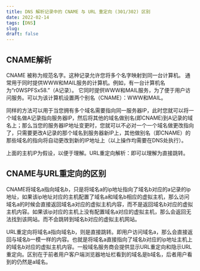 ```yaml
---
title: DNS 解析记录中的 CNAME 与 URL 重定向 (301/302) 区别
date: 2022-02-14
tags: [DNS]
slug: 
draft: false
---
```


## CNAME解析

CNAME 被称为规范名字。这种记录允许您将多个名字映射到同一台计算机。 通常用于同时提供WWW和MAIL服务的计算机。例如，有一台计算机名为“r0WSPFSx58.”（A记录）。 它同时提供WWW和MAIL服务，为了便于用户访问服务。可以为该计算机设置两个别名（CNAME）：WWW和MAIL。

同样的方法可以用于当您拥有多个域名需要指向同一服务器IP，此时您就可以将一个域名做A记录指向服务器IP，然后将其他的域名做别名(即CNAME)到A记录的域名上；那么当您的服务器IP地址变更时，您就可以不必对一个一个域名做更改指向了，只需要更改A记录的那个域名到服务器新IP上，其他做别名（即CNAME）的那些域名的指向将自动更改到新的IP地址上（以上操作均需要在DNS处执行）。

上面的主机IP为假设，以便于理解。URL重定向解析：即可以理解为直接跳转。

## CNAME与URL重定向的区别

CNAME将域名a指向域名b，只是将域名a的ip地址指向了域名b对应的a记录的ip地址，如果该ip地址对应的主机配置了域名a和域名b相应的虚拟主机，那么访问域名a的时候会直接返回域名a对应的虚拟主机内容，而不是返回域名b对应的虚拟主机内容。如果该ip对应的主机上没有配置域名a对应的虚拟主机，那么会返回无法找到该网站。而不会跳转到域名b对应的虚拟主机网站。

URL重定向将域名a指向域名b，则是直接跳转。即用户访问域名a，那么会直接返回与域名b一模一样的内容。也就是将域名a直接指向了域名b对应的ip地址主机上的域名b对应的虚拟主机内容。一般域名服务商会提供显示URL重定向和隐示URL重定向。区别在于前者用户客户端浏览器地址栏看到的域名是b域名，后者用户看到的仍然是a域名。
